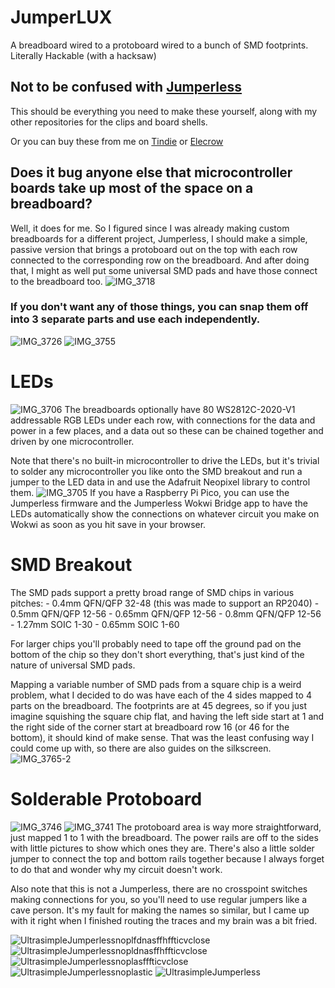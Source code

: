 # JumperLUX

A breadboard wired to a protoboard wired to a bunch of SMD footprints. Literally Hackable (with a hacksaw)

## Not to be confused with [Jumperless](https://github.com/Architeuthis-Flux/Jumperless)

This should be everything you need to make these yourself, along with my other repositories for the clips and board shells. 

Or you can buy these from me on [Tindie](https://www.tindie.com/products/architeuthisflux/jumperlux/) or [Elecrow](https://www.elecrow.com/jumperlux-kit-with-rgb-leds.html)

## Does it bug anyone else that microcontroller boards take up most of the space on a breadboard?
Well, it does for me. So I figured since I was already making custom breadboards for a different project, Jumperless, I should make a simple, passive version that brings a protoboard out on the top with each row connected to the corresponding row on the breadboard. And after doing that, I might as well put some universal SMD pads and have those connect to the breadboard too.
![IMG_3718](https://github.com/Architeuthis-Flux/JumperLUX/assets/20519442/caee22c2-7ca2-4993-b639-ebc8b6bd0289)
### If you don't want any of those things, you can snap them off into 3 separate parts and use each independently.
![IMG_3726](https://github.com/Architeuthis-Flux/JumperLUX/assets/20519442/97115289-d4de-4693-bf22-b0fd2d323cc6)
![IMG_3755](https://github.com/Architeuthis-Flux/JumperLUX/assets/20519442/70ef8173-cca1-4285-ae9a-15e10b827ec2)
# LEDs
![IMG_3706](https://github.com/Architeuthis-Flux/JumperLUX/assets/20519442/38771dae-85af-4c9c-b923-9c173d958855)
The breadboards optionally have 80 WS2812C-2020-V1 addressable RGB LEDs under each row, with connections for the data and power in a few places, and a data out so these can be chained together and driven by one microcontroller.

Note that there's no built-in microcontroller to drive the LEDs, but it's trivial to solder any microcontroller you like onto the SMD breakout and run a jumper to the LED data in and use the Adafruit Neopixel library to control them.
![IMG_3705](https://github.com/Architeuthis-Flux/JumperLUX/assets/20519442/bbb35154-6e2b-407f-b1ea-30cb602fe29d)
If you have a Raspberry Pi Pico, you can use the Jumperless firmware and the Jumperless Wokwi Bridge app to have the LEDs automatically show the connections on whatever circuit you make on Wokwi as soon as you hit save in your browser.

# SMD Breakout
The SMD pads support a pretty broad range of SMD chips in various pitches: - 0.4mm QFN/QFP 32-48 (this was made to support an RP2040) - 0.5mm QFN/QFP 12-56 - 0.65mm QFN/QFP 12-56 - 0.8mm QFN/QFP 12-56 - 1.27mm SOIC 1-30 - 0.65mm SOIC 1-60

For larger chips you'll probably need to tape off the ground pad on the bottom of the chip so they don't short everything, that's just kind of the nature of universal SMD pads.

Mapping a variable number of SMD pads from a square chip is a weird problem, what I decided to do was have each of the 4 sides mapped to 4 parts on the breadboard. The footprints are at 45 degrees, so if you just imagine squishing the square chip flat, and having the left side start at 1 and the right side of the corner start at breadboard row 16 (or 46 for the bottom), it should kind of make sense. That was the least confusing way I could come up with, so there are also guides on the silkscreen.
![IMG_3765-2](https://github.com/Architeuthis-Flux/JumperLUX/assets/20519442/ae5d53d7-fe64-4406-9ddd-c523be90778b)

# Solderable Protoboard
![IMG_3746](https://github.com/Architeuthis-Flux/JumperLUX/assets/20519442/2fd1bede-809b-46a7-9ea8-29e7fd711a85)
![IMG_3741](https://github.com/Architeuthis-Flux/JumperLUX/assets/20519442/f575a928-6156-4a7b-bfb6-ea721a288f3c)
The protoboard area is way more straightforward, just mapped 1 to 1 with the breadboard. The power rails are off to the sides with little pictures to show which ones they are. There's also a little solder jumper to connect the top and bottom rails together because I always forget to do that and wonder why my circuit doesn't work.

Also note that this is not a Jumperless, there are no crosspoint switches making connections for you, so you'll need to use regular jumpers like a cave person. It's my fault for making the names so similar, but I came up with it right when I finished routing the traces and my brain was a bit fried.








![UltrasimpleJumperlessnoplfdnasffhffticvclose](https://github.com/Architeuthis-Flux/JumperLUX/assets/20519442/f4cae386-c68f-47e5-b7f2-7b60ca8e1f6f)
![UltrasimpleJumperlessnopldnasffhffticvclose](https://github.com/Architeuthis-Flux/JumperLUX/assets/20519442/5eaa7f18-72bf-4cf9-a270-94575c7d31b7)
![UltrasimpleJumperlessnoplasfffticvclose](https://github.com/Architeuthis-Flux/JumperLUX/assets/20519442/f8b15e9a-e1eb-43df-8fd8-6bb99c7fc815)
![UltrasimpleJumperlessnoplastic](https://github.com/Architeuthis-Flux/JumperLUX/assets/20519442/4ae5ffd5-557f-4533-bd32-29dd709a26d9)
![UltrasimpleJumperless](https://github.com/Architeuthis-Flux/JumperLUX/assets/20519442/7920839a-85e3-4f1b-811b-732a745cad61)
